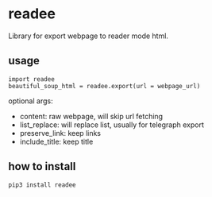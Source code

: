 # readee

Library for export webpage to reader mode html.

## usage

```
import readee
beautiful_soup_html = readee.export(url = webpage_url)
```

optional args:
- content: raw webpage, will skip url fetching
- list_replace: will replace list, usually for telegraph export
- preserve_link: keep links
- include_title: keep title


## how to install

`pip3 install readee`